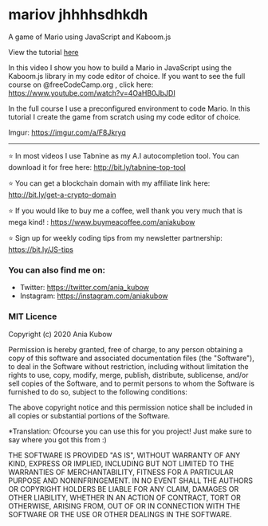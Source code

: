 # mariov  jhhhhsdhkdh
A game of Mario using JavaScript and Kaboom.js

View the tutorial [here](https://youtu.be/2nucjefSr6I)

In this video I show you how to build a Mario in JavaScript using the Kaboom.js library in my code editor of choice. If you want to see the full course on  @freeCodeCamp.org  , click here: https://www.youtube.com/watch?v=4OaHB0JbJDI

In the full course I use a preconfigured environment to code Mario. In this tutorial I create the game from scratch using my code editor of choice. 

Imgur: https://imgur.com/a/F8Jkryq

___
⭐ In most videos I use Tabnine as my A.I autocompletion tool. You can download it for free here: http://bit.ly/tabnine-top-tool

⭐ You can get a blockchain domain with my affiliate link here: http://bit.ly/get-a-crypto-domain

⭐ If you would like to buy me a coffee, well thank you very much that is mega kind! : https://www.buymeacoffee.com/aniakubow

⭐ Sign up for weekly coding tips from my newsletter partnership: https://bit.ly/JS-tips

### You can also find me on:
* Twitter: https://twitter.com/ania_kubow
* Instagram: https://instagram.com/aniakubow


### MIT Licence

Copyright (c) 2020 Ania Kubow

Permission is hereby granted, free of charge, to any person obtaining a copy of this software and associated documentation files (the "Software"), to deal in the Software without restriction, including without limitation the rights to use, copy, modify, merge, publish, distribute, sublicense, and/or sell copies of the Software, and to permit persons to whom the Software is furnished to do so, subject to the following conditions:

The above copyright notice and this permission notice shall be included in all copies or substantial portions of the Software.

*Translation: Ofcourse you can use this for you project! Just make sure to say where you got this from :)

THE SOFTWARE IS PROVIDED "AS IS", WITHOUT WARRANTY OF ANY KIND, EXPRESS OR IMPLIED, INCLUDING BUT NOT LIMITED TO THE WARRANTIES OF MERCHANTABILITY, FITNESS FOR A PARTICULAR PURPOSE AND NONINFRINGEMENT. IN NO EVENT SHALL THE AUTHORS OR COPYRIGHT HOLDERS BE LIABLE FOR ANY CLAIM, DAMAGES OR OTHER LIABILITY, WHETHER IN AN ACTION OF CONTRACT, TORT OR OTHERWISE, ARISING FROM, OUT OF OR IN CONNECTION WITH THE SOFTWARE OR THE USE OR OTHER DEALINGS IN THE SOFTWARE.
